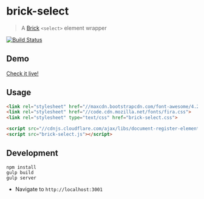 # brick-select

> A [Brick](https://github.com/mozbrick/brick/) `<select>` element wrapper

[![Build Status](https://travis-ci.org/mozbrick/brick-select.svg)](https://travis-ci.org/mozbrick/brick-select)

## Demo

[Check it live!](http://mozbrick.github.io/brick-select)

## Usage

```html
<link rel="stylesheet" href="//maxcdn.bootstrapcdn.com/font-awesome/4.2.0/css/font-awesome.min.css">
<link rel="stylesheet" href="//code.cdn.mozilla.net/fonts/fira.css">
<link rel="stylesheet" type="text/css" href="brick-select.css">

<script src="//cdnjs.cloudflare.com/ajax/libs/document-register-element/0.1.2/document-register-element.js"></script>
<script src="brick-select.js"></script>
```

## Development

```
npm install
gulp build
gulp server
```

* Navigate to `http://localhost:3001`
